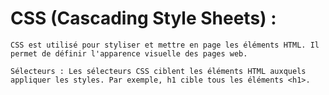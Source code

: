 # CSS (Cascading Style Sheets) :
    CSS est utilisé pour styliser et mettre en page les éléments HTML. Il permet de définir l'apparence visuelle des pages web.

    Sélecteurs : Les sélecteurs CSS ciblent les éléments HTML auxquels appliquer les styles. Par exemple, h1 cible tous les éléments <h1>.